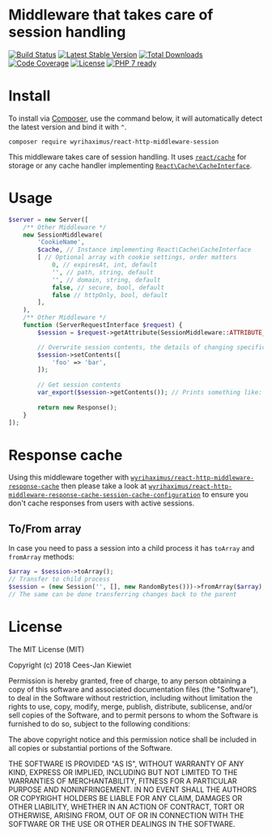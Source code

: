 # Middleware that takes care of session handling

[![Build Status](https://travis-ci.org/WyriHaximus/reactphp-http-middleware-session.svg?branch=master)](https://travis-ci.org/WyriHaximus/reactphp-http-middleware-session)
[![Latest Stable Version](https://poser.pugx.org/WyriHaximus/react-http-middleware-session/v/stable.png)](https://packagist.org/packages/WyriHaximus/react-http-middleware-session)
[![Total Downloads](https://poser.pugx.org/WyriHaximus/react-http-middleware-session/downloads.png)](https://packagist.org/packages/WyriHaximus/react-http-middleware-session)
[![Code Coverage](https://scrutinizer-ci.com/g/WyriHaximus/reactphp-http-middleware-session/badges/coverage.png?b=master)](https://scrutinizer-ci.com/g/WyriHaximus/reactphp-http-middleware-session/?branch=master)
[![License](https://poser.pugx.org/WyriHaximus/react-http-middleware-session/license.png)](https://packagist.org/packages/WyriHaximus/react-http-middleware-session)
[![PHP 7 ready](http://php7ready.timesplinter.ch/WyriHaximus/reactphp-http-middleware-clear-body/badge.svg)](https://travis-ci.org/WyriHaximus/reactphp-http-middleware-clear-body)

# Install

To install via [Composer](http://getcomposer.org/), use the command below, it will automatically detect the latest version and bind it with `^`.

```
composer require wyrihaximus/react-http-middleware-session
```

This middleware takes care of session handling. It uses [`react/cache`](https://reactphp.org/cache/) for storage or 
any cache handler implementing [`React\Cache\CacheInterface`](https://github.com/reactphp/react/wiki/Users#cache-implementations).

# Usage

```php
$server = new Server([
    /** Other Middleware */
    new SessionMiddleware(
        'CookieName',
        $cache, // Instance implementing React\Cache\CacheInterface
        [ // Optional array with cookie settings, order matters
            0, // expiresAt, int, default
            '', // path, string, default
            '', // domain, string, default
            false, // secure, bool, default
            false // httpOnly, bool, default
        ], 
    ),
    /** Other Middleware */
    function (ServerRequestInterface $request) {
        $session = $request->getAttribute(SessionMiddleware::ATTRIBUTE_NAME);

        // Overwrite session contents, the details of changing specific keys is up to you
        $session->setContents([
            'foo' => 'bar',
        ]);
        
        // Get session contents
        var_export($session->getContents()); // Prints something like: ['foo' = 'bar']
        
        return new Response();
    }
]);
```

# Response cache

Using this middleware together with [`wyrihaximus/react-http-middleware-response-cache`](https://github.com/WyriHaximus/reactphp-http-middleware-response-cache) then 
please take a look at [`wyrihaximus/react-http-middleware-response-cache-session-cache-configuration`](https://github.com/WyriHaximus/reactphp-http-middleware-response-cache-session-cache-configuration) to 
ensure you don't cache responses from users with active sessions.

## To/From array

In case you need to pass a session into a child process it has `toArray` and `fromArray` methods: 

```php
$array = $session->toArray();
// Transfer to child process
$session = (new Session('', [], new RandomBytes()))->fromArray($array);
// The same can be done transferring changes back to the parent
```

# License

The MIT License (MIT)

Copyright (c) 2018 Cees-Jan Kiewiet

Permission is hereby granted, free of charge, to any person obtaining a copy
of this software and associated documentation files (the "Software"), to deal
in the Software without restriction, including without limitation the rights
to use, copy, modify, merge, publish, distribute, sublicense, and/or sell
copies of the Software, and to permit persons to whom the Software is
furnished to do so, subject to the following conditions:

The above copyright notice and this permission notice shall be included in all
copies or substantial portions of the Software.

THE SOFTWARE IS PROVIDED "AS IS", WITHOUT WARRANTY OF ANY KIND, EXPRESS OR
IMPLIED, INCLUDING BUT NOT LIMITED TO THE WARRANTIES OF MERCHANTABILITY,
FITNESS FOR A PARTICULAR PURPOSE AND NONINFRINGEMENT. IN NO EVENT SHALL THE
AUTHORS OR COPYRIGHT HOLDERS BE LIABLE FOR ANY CLAIM, DAMAGES OR OTHER
LIABILITY, WHETHER IN AN ACTION OF CONTRACT, TORT OR OTHERWISE, ARISING FROM,
OUT OF OR IN CONNECTION WITH THE SOFTWARE OR THE USE OR OTHER DEALINGS IN THE
SOFTWARE.
